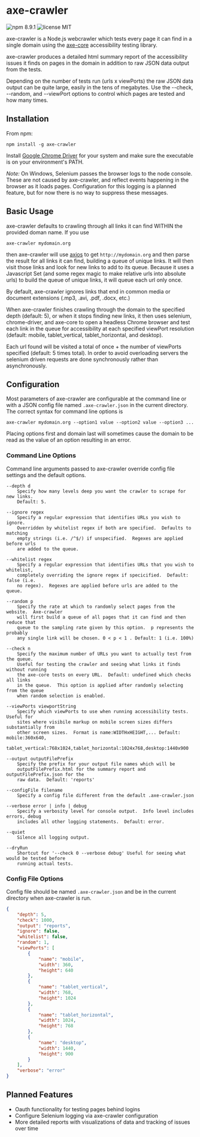 # axe-crawler

![npm 8.9.1](https://img.shields.io/badge/npm-8.9.1-blue.svg?style=flat-square) ![license MIT](https://img.shields.io/badge/license-MIT-lightgrey.svg?style=flat-square)

axe-crawler is a Node.js webcrawler which tests every page it can find in a single domain using the [axe-core](https://github.com/dequelabs/axe-core) accessibility testing library.

axe-crawler produces a detailed html summary report of the accessibility issues it finds on pages in the domain in addition to raw JSON data output from the tests.

Depending on the number of tests run (urls x viewPorts) the raw JSON data output can be quite large, easily in the tens of megabytes.  Use the --check, --random, and --viewPort options to control which pages are tested and how many times.

## Installation

From npm:
```
npm install -g axe-crawler
```

Install [Google Chrome Driver](https://sites.google.com/a/chromium.org/chromedriver/) for your system and make sure the executable is on your environment's PATH.

*Note:* On Windows, Selenium passes the browser logs to the node console.  These are not caused by axe-crawler, and reflect events happening in the browser as it loads pages.  Configuration for this logging is a planned feature, but for now there is no way to suppress these messages.

## Basic Usage

axe-crawler defaults to crawling through all links it can find WITHIN the provided doman name. If you use
```
axe-crawler mydomain.org
```
then axe-crawler will use [axios](https://github.com/axios/axios) to get `http://mydomain.org` and then parse the result for all links it can find, building a queue of unique links.  It will then visit those links and look for new links to add to its queue.  Because it uses a Javascript Set (and some regex magic to make relative urls into absolute urls) to build the queue of unique links, it will queue each url only once.

By default, axe-crawler ignores links that end in common media or document extensions (.mp3, .avi, .pdf, .docx, etc.)

When axe-crawler finishes crawling through the domain to the specified depth (default: 5), or when it stops finding new links, it then uses selenium, chrome-driver, and axe-core to open a headless Chrome browser and test each link in the queue for accessibility at each specified viewPort resolution (default: mobile, tablet\_vertical, tablet\_horizontal, and desktop).

Each url found will be visited a total of once + the number of viewPorts specified (default: 5 times total).  In order to avoid overloading servers the selenium driven requests are done synchronously rather than asynchronously.

## Configuration

Most parameters of axe-crawler are configurable at the command line or with a JSON config file named `.axe-crawler.json` in the current directory.  The correct syntax for command line options is

```
axe-crawler mydomain.org --option1 value --option2 value --option3 ...
```

Placing options first and domain last will sometimes cause the domain to be read as the value of an option resulting in an error.

### Command Line Options

Command line arguments passed to axe-crawler override config file settings and the default options.
```
--depth d
    Specify how many levels deep you want the crawler to scrape for new links.
    Default: 5.

--ignore regex
    Specify a regular expression that identifies URLs you wish to ignore.
    Overridden by whitelist regex if both are specified.  Defaults to matching
    empty strings (i.e. /^$/) if unspecified.  Regexes are applied before urls
    are added to the queue.

--whitelist regex
    Specify a regular expression that identifies URLs that you wish to whitelist,
    completely overriding the ignore regex if specicified.  Default: false (i.e.
    no regex).  Regexes are applied before urls are added to the queue.

--random p
    Specify the rate at which to randomly select pages from the website.  Axe-crawler
    will first build a queue of all pages that it can find and then reduce that
    queue to the sampling rate given by this option.  p represents the probably
    any single link will be chosen. 0 < p < 1 . Default: 1 (i.e. 100%)

--check n
    Specify the maximum number of URLs you want to actually test from the queue.
    Useful for testing the crawler and seeing what links it finds without running
    the axe-core tests on every URL.  Default: undefined which checks all links
    in the queue.  This option is applied after randomly selecting from the queue
    when random selection is enabled.

--viewPorts viewportString
    Specify which viewPorts to use when running accessibility tests.  Useful for
    sites where visibile markup on mobile screen sizes differs substantially from
    other screen sizes.  Format is name:WIDTHxHEIGHT,... Default: mobile:360x640,
    tablet_vertical:768x1024,tablet_horizontal:1024x768,desktop:1440x900

--output outputFilePrefix
    Specify the prefix for your output file names which will be
    outputFilePrefix.html for the summary report and outputFilePrefix.json for the
    raw data.  Default: 'reports'

--configFile filename
    Specify a config file different from the default .axe-crawler.json

--verbose error | info | debug
    Specify a verbosity level for console output.  Info level includes errors, debug
    includes all other logging statements.  Default: error.

--quiet
    Silence all logging output.

--dryRun
    Shortcut for '--check 0 --verbose debug' Useful for seeing what would be tested before
    running actual tests.
```

### Config File Options

Config file should be named `.axe-crawler.json` and be in the current directory when axe-crawler is run.

```json
{
    "depth": 5,
    "check": 1000,
    "output": "reports",
    "ignore": false,
    "whitelist": false,
    "random": 1,
    "viewPorts": [
        {
            "name": "mobile",
            "width": 360,
            "height": 640
        },
        {
            "name": "tablet_vertical",
            "width": 768,
            "height": 1024
        },
        {
            "name": "tablet_horizontal",
            "width": 1024,
            "height": 768
        },
        {
            "name": "desktop",
            "width": 1440,
            "height": 900
        }
    ],
    "verbose": "error"
}
```

## Planned Features

* Oauth functionality for testing pages behind logins
* Configure Selenium logging via axe-crawler configuration
* More detailed reports with visualizations of data and tracking of issues over time